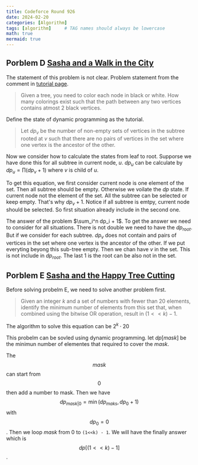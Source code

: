 ```yaml
---
title: Codeforce Round 926 
date: 2024-02-20
categories: [Algorithm]
tags: [algorithm]     # TAG names should always be lowercase
math: true
mermaid: true
---
```



## Porblem D [Sasha and a Walk in the City](https://codeforces.com/contest/1929/problem/D)

The statement of this problem is not clear.
Problem statement from the comment in [tutorial page](https://codeforces.com/blog/entry/125851?#comment-1117492).

> Given a tree, you need to color each node in black or white. How many colorings exist such that the path between any two vertices contains atmost 2 black vertices.


Define the state of dynamic programming as the tutorial.
> Let $dp_v$ be the number of non-empty sets of vertices in the subtree rooted at $v$ such that there are no pairs of vertices in the set where one vertex is the ancestor of the other.

Now we consider how to calculate the states from leaf to root. Supporse we have done this for all subtree in current node, $u$. $dp_u$ can be calculate by $dp_u = \prod (dp_v + 1)$ where $v$ is child of $u$. 

To get this equation, we first consider current node is one element of the set. Then all subtree should be empty. Otherwise we voilate the $dp$ state. If current node not the element of the set. All the subtree can be selected or keep empty. That's why $dp_v + 1$. Notice if all subtree is emtpy, current node should be selected. So first situation already include in the second one. 

The answer of the problem $\sum_i^n dp_i + 1$. To get the answer we need to consider for all situations. There is not double we need to have the $dp_{root}$. But if we consider for each subtree. $dp_{v}$ does not contain and pairs of vertices in the set where one vertex is the ancestor of the other. If we put everyting beyong this sub-tree empty. Then we chan have $v$ in the set. This is not include in $dp_{root}$. The last $1$ is the root can be also not in the set.



## Porblem E [Sasha and the Happy Tree Cutting](https://codeforces.com/contest/1929/problem/E)

Before solving probelm E, we need to solve another problem first. 


> Given an integer $k$ and a set of numbers with fewer than 20 elements, identify the minimum number of elements from this set that, when combined using the bitwise OR operation, result in $(1 << k) - 1$.


The algorithm to solve this equation can be $2^k \cdot 20$

This probelm can be sovled using dynamic programming. 
let $dp[mask]$ be the minimun number of elementes that required to cover the $mask$.

The $$mask$$ can start from $$0$$ then add a number to mask. Then we have $$dp_{mask | 0} = \min(dp_{maks}, dp_0 + 1)$$ with $$dp_0 = 0$$. Then we loop $mask$ from 0 to `(1<<k) - 1`. We will have the finally answer which is $$dp[(1<<k)-1]$$.







